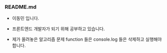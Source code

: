### README.md

- 이동민 입니다.
- 프론트엔드 개발자가 되기 위해 공부하고 있습니다.

- 제가 올려놓은 알고리즘 문제 function 들은 console.log 들은 삭제하고 실행해야 합니다.

